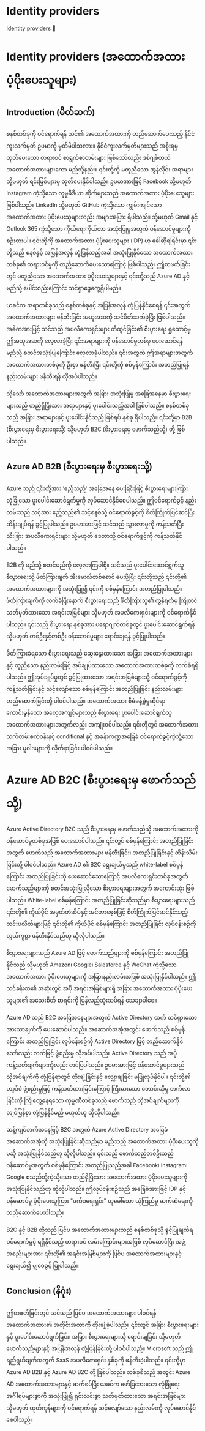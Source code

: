 # Identity providers

[Identity providers 🔗](https://www.coursera.org/learn/microsoft-sc-900-exam-preparation-and-practice/supplement/1dbeG/identity-providers)

# Identity providers (အထောက်အထား ပံ့ပိုးပေးသူများ)

## Introduction (မိတ်ဆက်)

စနစ်တစ်ခုကို ဝင်ရောက်ရန် သင်၏ အထောက်အထားကို တည်ဆောက်ပေးသည့် နိုင်ငံကူးလက်မှတ် ဥပမာကို မှတ်မိပါသလား။ နိုင်ငံကူးလက်မှတ်များသည် အစိုးရမှ ထုတ်ပေးသော တရားဝင် စာရွက်စာတမ်းများ ဖြစ်သော်လည်း ဒစ်ဂျစ်တယ် အထောက်အထားများကော မည်သို့နည်း။ ၎င်းတို့ကို မတူညီသော အွန်လိုင်း အရာများ သို့မဟုတ် ရင်းမြစ်များမှ ထုတ်ပေးနိုင်ပါသည်။ ဥပမာအားဖြင့် Facebook သို့မဟုတ် Instagram ကဲ့သို့သော လူမှုမီဒီယာ ဆိုက်များသည် အထောက်အထား ပံ့ပိုးပေးသူများ ဖြစ်ပါသည်။ LinkedIn သို့မဟုတ် GitHub ကဲ့သို့သော ကျွမ်းကျင်သော အထောက်အထား ပံ့ပိုးပေးသူများလည်း အများအပြား ရှိပါသည်။ သို့မဟုတ် Gmail နှင့် Outlook 365 ကဲ့သို့သော ကိုယ်ရေးကိုယ်တာ အသုံးပြုမှုအတွက် ဝန်ဆောင်မှုများကို စဉ်းစားပါ။ ၎င်းတို့ကို အထောက်အထား ပံ့ပိုးပေးသူများ (IDP) ဟု ခေါ်ဆိုရခြင်းမှာ ၎င်းတို့သည် စနစ်နှင့် အပြန်အလှန် တုံ့ပြန်သည့်အခါ အသုံးပြုနိုင်သော အထောက်အထားတစ်ခု၏ တရားဝင်မှုကို တည်ဆောက်ပေးသောကြောင့် ဖြစ်ပါသည်။ ဤစာဖတ်ခြင်းတွင် မတူညီသော အထောက်အထား ပံ့ပိုးပေးသူများနှင့် ၎င်းတို့သည် Azure AD နှင့် မည်သို့ ပေါင်းစည်းကြောင်း သင်ရှာဖွေတွေ့ရှိပါမည်။

ယခင်က အရာတစ်ခုသည် စနစ်တစ်ခုနှင့် အပြန်အလှန် တုံ့ပြန်နိုင်စေရန် ၎င်းအတွက် အထောက်အထားများ ဖန်တီးခြင်း အယူအဆကို သင်မိတ်ဆက်ခဲ့ပြီး ဖြစ်ပါသည်။ အဓိကအားဖြင့် သင်သည် အပလီကေးရှင်းများ တီထွင်ခြင်း၏ စီးပွားရေး ရှုထောင့်မှ ဤအယူအဆကို လေ့လာခဲ့ပြီး ၎င်းအရာများကို ဝန်ဆောင်မှုတစ်ခု ပေးဆောင်ရန် မည်သို့ စတင်အသုံးပြုကြောင်း လေ့လာခဲ့ပါသည်။ ၎င်းအတွက် ဤအရာများအတွက် အထောက်အထားတစ်ခုကို ဦးစွာ ဖန်တီးပြီး ၎င်းတို့ကို စစ်မှန်ကြောင်း အတည်ပြုရန် နည်းလမ်းများ ဖန်တီးရန် လိုအပ်ပါသည်။

သို့သော် အထောက်အထားများအတွက် အခြား အသုံးပြုမှု အခြေအနေမှာ စီးပွားရေးများသည် တည်ရှိပြီးသား အရာများနှင့် ပူးပေါင်းသည့်အခါ ဖြစ်ပါသည်။ စနစ်တစ်ခုသည် အခြား အရာများနှင့် ပူးပေါင်းနိုင်သည့် ဖြစ်ရပ် နှစ်ခု ရှိပါသည်။ ၎င်းတို့မှာ B2B (စီးပွားရေးမှ စီးပွားရေးသို့) သို့မဟုတ် B2C (စီးပွားရေးမှ ဖောက်သည်သို့) တို့ ဖြစ်ပါသည်။

## Azure AD B2B (စီးပွားရေးမှ စီးပွားရေးသို့)

Azure သည် ၎င်းတို့အား 'ဧည့်သည်' အခြေအနေ ပေးခြင်းဖြင့် စီးပွားရေးများကြား လုံခြုံသော ပူးပေါင်းဆောင်ရွက်မှုကို လုပ်ဆောင်နိုင်စေပါသည်။ ဤဝင်ရောက်ခွင့် နည်းလမ်းသည် သင့်အား ဧည့်သည်၏ သင့်စနစ်သို့ ဝင်ရောက်ခွင့်ကို စိတ်ကြိုက်ပြင်ဆင်ပြီး ထိန်းချုပ်ရန် ခွင့်ပြုပါသည်။ ဥပမာအားဖြင့် သင်သည် သွားလာမှုကို ကန့်သတ်ပြီး သီးခြား အပလီကေးရှင်းများ သို့မဟုတ် ဒေတာသို့ ဝင်ရောက်ခွင့်ကို ကန့်သတ်နိုင်ပါသည်။

B2B ကို မည်သို့ စတင်မည်ကို လေ့လာကြပါစို့။ သင်သည် ပူးပေါင်းဆောင်ရွက်သူ စီးပွားရေးသို့ ဖိတ်ကြားချက် အီးမေးလ်တစ်စောင် ပေးပို့ပြီး ၎င်းတို့သည် ၎င်းတို့၏ အထောက်အထားများကို အသုံးပြု၍ ၎င်းကို စစ်မှန်ကြောင်း အတည်ပြုပါသည်။ ဖိတ်ကြားချက်ကို လက်ခံပြီးနောက် စီးပွားရေးသည် ဖိတ်ကြားသူ၏ ကွန်ရက်မှ ကြိုတင်သတ်မှတ်ထားသော အရင်းအမြစ်များ သို့မဟုတ် အပလီကေးရှင်းများကို ဝင်ရောက်နိုင်ပါသည်။ ၎င်းသည် စီးပွားရေး နှစ်ခုအား ပရောဂျက်တစ်ခုတွင် ပူးပေါင်းဆောင်ရွက်ရန် သို့မဟုတ် တစ်ဦးနှင့်တစ်ဦး ဝန်ဆောင်မှုများ ရောင်းချရန် ခွင့်ပြုပါသည်။

ဖိတ်ကြားခံရသော စီးပွားရေးသည် ဆွေးနွေးထားသော အခြား အထောက်အထားများနှင့် တူညီသော နည်းလမ်းဖြင့် အုပ်ချုပ်ထားသော အထောက်အထားတစ်ခုကို လက်ခံရရှိပါသည်။ ဤအုပ်ချုပ်မှုတွင် ခွင့်ပြုထားသော အရင်းအမြစ်များသို့ ဝင်ရောက်ခွင့်ကို ကန့်သတ်ခြင်းနှင့် သင့်လျော်သော စစ်မှန်ကြောင်း အတည်ပြုခြင်း နည်းလမ်းများ တည်ဆောက်ခြင်းတို့ ပါဝင်ပါသည်။ အထောက်အထား စီမံခန့်ခွဲမှုဆိုင်ရာ ကောင်းမွန်သော အလေ့အကျင့်များသည် စီးပွားရေး ပူးပေါင်းဆောင်ရွက်သူ အထောက်အထားများအတွက်လည်း အကျုံးဝင်ပါသည်။ ၎င်းတို့တွင် အထောက်အထား သက်တမ်းစက်ဝန်းနှင့် conditional နှင့် အခန်းကဏ္ဍအခြေခံ ဝင်ရောက်ခွင့်ကဲ့သို့သော အခြား မူဝါဒများကို လိုက်နာခြင်း ပါဝင်ပါသည်။

# Azure AD B2C (စီးပွားရေးမှ ဖောက်သည်သို့)

Azure Active Directory B2C သည် စီးပွားရေးမှ ဖောက်သည်သို့ အထောက်အထားကို ဝန်ဆောင်မှုတစ်ခုအဖြစ် ပေးဆောင်ပါသည်။ ၎င်းတွင် စစ်မှန်ကြောင်း အတည်ပြုခြင်းအတွက် ဖောက်သည် အထောက်အထားများ ဖန်တီးခြင်း၊ အတည်ပြုခြင်းနှင့် ထိန်းသိမ်းခြင်းတို့ ပါဝင်ပါသည်။ Azure AD ၏ B2C ရွေးချယ်မှုသည် white-label စစ်မှန်ကြောင်း အတည်ပြုခြင်းကို ပေးဆောင်သောကြောင့် အပလီကေးရှင်းတစ်ခုအတွက် ဖောက်သည်များကို စတင်အသုံးပြုလိုသော စီးပွားရေးများအတွက် အကောင်းဆုံး ဖြစ်ပါသည်။ White-label စစ်မှန်ကြောင်း အတည်ပြုခြင်းဆိုသည်မှာ စီးပွားရေးများသည် ၎င်းတို့၏ ကိုယ်ပိုင် အမှတ်တံဆိပ်နှင့် အင်တာဖေ့စ်ဖြင့် စိတ်ကြိုက်ပြင်ဆင်နိုင်သည့် တင်းပလိတ်များဖြင့် ၎င်းတို့၏ ကိုယ်ပိုင် စစ်မှန်ကြောင်း အတည်ပြုခြင်း လုပ်ငန်းစဉ်ကို လွယ်ကူစွာ ဖန်တီးနိုင်သည်ဟု ဆိုလိုပါသည်။

စီးပွားရေးများသည် Azure AD ဖြင့် ဖောက်သည်များကို စစ်မှန်ကြောင်း အတည်ပြုနိုင်သည် သို့မဟုတ် Amazon၊ Google၊ Salesforce နှင့် WeChat ကဲ့သို့သော အထောက်အထား ပံ့ပိုးပေးသူများကို အခြားနည်းလမ်းအဖြစ် အသုံးပြုနိုင်ပါသည်။ ဤသင်ခန်းစာ၏ အဆုံးတွင် အပို အရင်းအမြစ်များရှိ အခြား အထောက်အထား ပံ့ပိုးပေးသူများ၏ အသေးစိတ် စာရင်းကို ပြန်လည်သုံးသပ်ရန် သေချာပါစေ။

Azure AD သည် B2C အခြေအနေများအတွက် Active Directory ထက် ထင်ရှားသော အားသာချက်ကို ပေးဆောင်ပါသည်။ အဆောက်အအုံအတွင်း ဖောက်သည် စစ်မှန်ကြောင်း အတည်ပြုခြင်း လုပ်ငန်းစဉ်ကို Active Directory ဖြင့် တည်ဆောက်နိုင်သော်လည်း လက်ဖြင့် ဖွဲ့စည်းမှု လိုအပ်ပါသည်။ Active Directory သည် အပို ကန့်သတ်ချက်များကိုလည်း တင်ပြပါသည်။ ဥပမာအားဖြင့် ဝန်ဆောင်မှုများသည် လိုအပ်ချက်ကို တုံ့ပြန်ရာတွင် တိုးချဲ့ခြင်းနှင့် လျှော့ချခြင်း မပြုလုပ်နိုင်ပါ။ ၎င်းတို့၏ ဟာ့ဒ်ဝဲ ဖွဲ့စည်းမှုဖြင့် ကန့်သတ်ထားခြင်းကြောင့် ကြီးမားသော တောင်းဆိုမှု တက်လာခြင်းကို ကြုံတွေ့နေရသော ကုမ္ပဏီတစ်ခုသည် ဖောက်သည် လိုအပ်ချက်များကို လျင်မြန်စွာ တုံ့ပြန်နိုင်မည် မဟုတ်ဟု ဆိုလိုပါသည်။

ဆန့်ကျင်ဘက်အနေဖြင့် B2C အတွက် Azure Active Directory အခြေခံအဆောက်အအုံကို အသုံးပြုခြင်းဆိုသည်မှာ မည်သည့် အထောက်အထား ပံ့ပိုးပေးသူကိုမဆို အသုံးပြုနိုင်သည်ဟု ဆိုလိုပါသည်။ ၎င်းသည် ဖောက်သည်တစ်ဦးသည် ဝန်ဆောင်မှုအတွက် စစ်မှန်ကြောင်း အတည်ပြုသည့်အခါ Facebook၊ Instagram၊ Google စသည်တို့ကဲ့သို့သော တည်ရှိပြီးသား အထောက်အထား ပံ့ပိုးပေးသူများကို အသုံးပြုနိုင်သည်ဟု ဆိုလိုပါသည်။ ဤလုပ်ငန်းစဉ်သည် အခြေခံအားဖြင့် IDP နှင့် ဝန်ဆောင်မှု ပံ့ပိုးပေးသူကြား "ဖက်ဒရေးရှင်း" ဟုခေါ်သော ယုံကြည်မှု ဆက်ဆံရေးကို တည်ဆောက်ပေးပါသည်။

B2C နှင့် B2B တို့သည် ပြင်ပ အထောက်အထားများသည် စနစ်တစ်ခုသို့ ခွင့်ပြုချက်ရ ဝင်ရောက်ခွင့် ရရှိနိုင်သည့် တရားဝင် လမ်းကြောင်းများအဖြစ် လုပ်ဆောင်ပြီး အဖွဲ့အစည်းများအား ၎င်းတို့၏ အရင်းအမြစ်များကို ပြင်ပ အထောက်အထားများနှင့် ရွေးချယ်၍ မျှဝေခွင့် ပြုပါသည်။

## Conclusion (နိဂုံး)

ဤစာဖတ်ခြင်းတွင် သင်သည် ပြင်ပ အထောက်အထားများ ပါဝင်ရန် အထောက်အထား၏ အတိုင်းအတာကို တိုးချဲ့ခဲ့ပါသည်။ ၎င်းတွင် အခြား စီးပွားရေးများနှင့် ပူးပေါင်းဆောင်ရွက်ခြင်း၊ အခြား စီးပွားရေးများသို့ ရောင်းချခြင်း သို့မဟုတ် ဖောက်သည်များနှင့် အပြန်အလှန် တုံ့ပြန်ခြင်းတို့ ပါဝင်ပါသည်။ Microsoft သည် ဤရည်ရွယ်ချက်အတွက် SaaS အပလီကေးရှင်း နှစ်ခုကို ဖန်တီးခဲ့ပါသည်။ ၎င်းတို့မှာ Azure AD B2B နှင့် Azure AD B2C တို့ ဖြစ်ပါသည်။ တစ်ခုစီသည် အတွင်း Azure AD အထောက်အထားများနှင့် ဆက်စပ်ပြီး ယခင်က ဖော်ပြထားသော လုံခြုံရေး အင်္ဂါရပ်များစွာကို အသုံးပြု၍ ရှင်းလင်းစွာ သတ်မှတ်ထားသော အရင်းအမြစ်များ သို့မဟုတ် ထုတ်ကုန်များကို ဝင်ရောက်ရန် သင့်လျော်သော နည်းလမ်းကို လုပ်ဆောင်နိုင်စေပါသည်။
